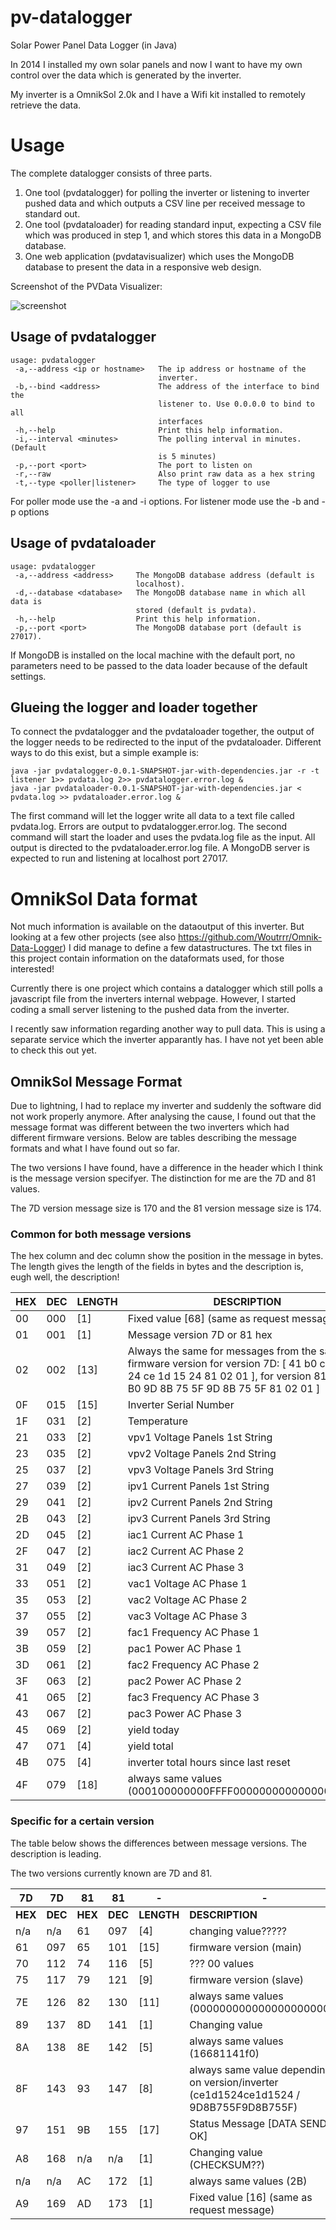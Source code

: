pv-datalogger
=============

Solar Power Panel Data Logger (in Java)


In 2014 I installed my own solar panels and now I want to have my own control over the data which is generated by the inverter.

My inverter is a OmnikSol 2.0k and I have a Wifi kit installed to remotely retrieve the data.



# Usage

The complete datalogger consists of three parts.

1. One tool (pvdatalogger) for polling the inverter or listening to inverter pushed data and which outputs a CSV line per received message to standard out.
2. One tool (pvdataloader) for reading standard input, expecting a CSV file which was produced in step 1, and which stores this data in a MongoDB database.
3. One web application (pvdatavisualizer) which uses the MongoDB database to present the data in a responsive web design.

Screenshot of the PVData Visualizer:

![screenshot](pvdatavisualizer/src/site/resources/images/screenshot.png "Screenshot")


## Usage of pvdatalogger

```
usage: pvdatalogger
 -a,--address <ip or hostname>   The ip address or hostname of the
                                 inverter.
 -b,--bind <address>             The address of the interface to bind the
                                 listener to. Use 0.0.0.0 to bind to all
                                 interfaces
 -h,--help                       Print this help information.
 -i,--interval <minutes>         The polling interval in minutes. (Default
                                 is 5 minutes)
 -p,--port <port>                The port to listen on
 -r,--raw                        Also print raw data as a hex string
 -t,--type <poller|listener>     The type of logger to use
```
For poller mode use the -a and -i options.
For listener mode use the -b and -p options

## Usage of pvdataloader
```
usage: pvdatalogger
 -a,--address <address>     The MongoDB database address (default is
                            localhost).
 -d,--database <database>   The MongoDB database name in which all data is
                            stored (default is pvdata).
 -h,--help                  Print this help information.
 -p,--port <port>           The MongoDB database port (default is 27017).
```
If MongoDB is installed on the local machine with the default port, no parameters need to be passed to the data loader because of the default settings.

## Glueing the logger and loader together

To connect the pvdatalogger and the pvdataloader together, the output of the logger needs to be redirected to the input of the pvdataloader. Different ways to do this exist, but a simple example is:


```
java -jar pvdatalogger-0.0.1-SNAPSHOT-jar-with-dependencies.jar -r -t listener 1>> pvdata.log 2>> pvdatalogger.error.log &
java -jar pvdataloader-0.0.1-SNAPSHOT-jar-with-dependencies.jar < pvdata.log >> pvdataloader.error.log &
```
The first command will let the logger write all data to a text file called pvdata.log. Errors are output to pvdatalogger.error.log.
The second command will start the loader and uses the pvdata.log file as the input. All output is directed to the pvdataloader.error.log file. A MongoDB server is expected to run and listening at localhost port 27017.

# OmnikSol Data format

Not much information is available on the dataoutput of this inverter. But looking at a few other projects (see also https://github.com/Woutrrr/Omnik-Data-Logger) I did manage to define a few datastructures. The txt files in this project contain information on the dataformats used, for those interested!

Currently there is one project which contains a datalogger which still polls a javascript file from the inverters internal webpage. However, I started coding a small server listening to the pushed data from the inverter.

I recently saw information regarding another way to pull data. This is using a separate service which the inverter apparantly has. I have not yet been able to check this out yet.

## OmnikSol Message Format

Due to lightning, I had to replace my inverter and suddenly the software did not work properly anymore. After analysing the cause, I found out that the message format was different between the two inverters which had different firmware versions. Below are tables describing the message formats and what I have found out so far.

The two versions I have found, have a difference in the header which I think is the message version specifyer. The distinction for me are the 7D and 81 values.

The 7D version message size is 170 and the 81 version message size is 174.

### Common for both message versions

The hex column and dec column show the position in the message in bytes. The length gives the length of the fields in bytes and the description is, eugh well, the description!

| HEX | DEC | LENGTH | DESCRIPTION
| --- | --- | ------ | -------------------------------------------
| 00  | 000 | [1]    | Fixed value [68] (same as request message)	
| 01  | 001 | [1]    | Message version 7D or 81 hex
| 02  | 002 | [13]   | Always the same for messages from the same firmware version for version 7D: [ 41 b0 ce 1d 15 24 ce 1d 15 24 81 02 01 ], for version 81: [ 41 B0 9D 8B 75 5F 9D 8B 75 5F 81 02 01 ]
| 0F  | 015 | [15]   | Inverter Serial Number
| 1F  | 031 | [2]    | Temperature
| 21  | 033 | [2]    | vpv1	Voltage Panels 1st String
| 23  | 035 | [2]    | vpv2	Voltage Panels 2nd String
| 25  | 037 | [2]    | vpv3	Voltage Panels 3rd String
| 27  | 039 | [2]    | ipv1	Current Panels 1st String
| 29  | 041 | [2]    | ipv2	Current Panels 2nd String
| 2B  | 043 | [2]    | ipv3	Current Panels 3rd String
| 2D  | 045 | [2]    | iac1	Current AC Phase 1
| 2F  | 047 | [2]    | iac2	Current AC Phase 2
| 31  | 049 | [2]    | iac3	Current AC Phase 3
| 33  | 051 | [2]    | vac1	Voltage AC Phase 1
| 35  | 053 | [2]    | vac2	Voltage AC Phase 2
| 37  | 055 | [2]    | vac3	Voltage AC Phase 3
| 39  | 057 | [2]    | fac1	Frequency AC Phase 1
| 3B  | 059 | [2]    | pac1	Power AC Phase 1
| 3D  | 061 | [2]    | fac2	Frequency AC Phase 2
| 3F  | 063 | [2]    | pac2	Power AC Phase 2
| 41  | 065 | [2]    | fac3	Frequency AC Phase 3
| 43  | 067 | [2]    | pac3	Power AC Phase 3
| 45  | 069 | [2]    | yield today
| 47  | 071 | [4]    | yield total
| 4B  | 075 | [4]    | inverter total hours since last reset
| 4F  | 079 | [18]   | always same values (000100000000FFFF00000000000000000000)

### Specific for a certain version

The table below shows the differences between message versions. The description is leading.

The two versions currently known are 7D and 81. 

| 7D      | 7D      | 81      |81       |   -        | -
| ------- | ------- | ------- | ------- | ---------- | ---------------------------------------------
| **HEX** | **DEC** | **HEX** | **DEC** | **LENGTH** | **DESCRIPTION**
| n/a     | n/a     | 61      | 097     | [4]        | changing value?????
| 61      | 097     | 65      | 101     | [15]       | firmware version (main)
| 70      | 112     | 74      | 116     | [5]        | ??? 00 values
| 75      | 117     | 79      | 121     | [9]        | firmware version (slave)
| 7E      | 126     | 82      | 130     | [11]       | always same values (0000000000000000000000)
| 89      | 137     | 8D      | 141     | [1]        | Changing value
| 8A      | 138     | 8E      | 142     | [5]        | always same values (16681141f0)
| 8F      | 143     | 93      | 147     | [8]        | always same value depending on version/inverter (ce1d1524ce1d1524 / 9D8B755F9D8B755F)
| 97      | 151     | 9B      | 155     | [17]       | Status Message [DATA SEND IS OK]
| A8      | 168     | n/a     | n/a     | [1]        | Changing value (CHECKSUM??)
| n/a     | n/a     | AC      | 172     | [1]        | always same values (2B)
| A9      | 169     | AD      | 173     | [1]        | Fixed value [16] (same as request message)
